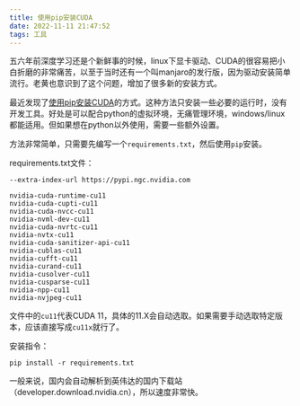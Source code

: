 ```yaml
---
title: 使用pip安装CUDA
date: 2022-11-11 21:47:52
tags: 工具
---
```


五六年前深度学习还是个新鲜事的时候，linux下显卡驱动、CUDA的很容易把小白折磨的非常痛苦，以至于当时还有一个叫manjaro的发行版，因为驱动安装简单流行。老黄也意识到了这个问题，增加了很多新的安装方式。

最近发现了[使用pip安装CUDA](https://docs.nvidia.com/cuda/cuda-installation-guide-linux/index.html#pip-wheels-installation-linux)的方式。这种方法只安装一些必要的运行时，没有开发工具。好处是可以配合python的虚拟环境，无痛管理环境，windows/linux都能适用。但如果想在python以外使用，需要一些额外设置。

方法非常简单，只需要先编写一个`requirements.txt`，然后使用`pip`安装。

requirements.txt文件：
```
--extra-index-url https://pypi.ngc.nvidia.com

nvidia-cuda-runtime-cu11
nvidia-cuda-cupti-cu11
nvidia-cuda-nvcc-cu11
nvidia-nvml-dev-cu11
nvidia-cuda-nvrtc-cu11
nvidia-nvtx-cu11
nvidia-cuda-sanitizer-api-cu11
nvidia-cublas-cu11
nvidia-cufft-cu11
nvidia-curand-cu11
nvidia-cusolver-cu11
nvidia-cusparse-cu11
nvidia-npp-cu11
nvidia-nvjpeg-cu11
```
文件中的`cu11`代表CUDA 11，具体的11.X会自动选取。如果需要手动选取特定版本，应该直接写成`cu11x`就行了。

安装指令：
```
pip install -r requirements.txt
```

一般来说，国内会自动解析到英伟达的国内下载站（developer.download.nvidia.cn），所以速度非常快。